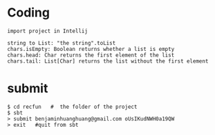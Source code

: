 # Coding 
    import project in Intellij

    string to List: "the string".toList
    chars.isEmpty: Boolean returns whether a list is empty
    chars.head: Char returns the first element of the list
    chars.tail: List[Char] returns the list without the first element




# submit
    $ cd recfun   #  the folder of the project 
    $ sbt
    > submit benjaminhuanghuang@gmail.com oUsIKudNWH0a19QW
    > exit   #quit from sbt 